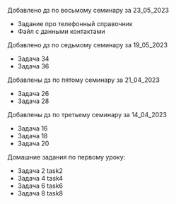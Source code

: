 Добавлено дз по восьмому семинару за 23_05_2023
- Задание про телефонный справочник
- Файл с данными контактами

Добавлено дз по седьмому семинару за 19_05_2023
- Задача 34
- Задача 36

Добавлены дз по пятому семинару за 21_04_2023
- Задача 26
- Задача 28

Добавлены дз по третьему семинару за 14_04_2023
- Задача 16
- Задача 18
- Задача 20

Домашние задания по первому уроку:
- Задача 2 task2
- Задача 4 task4
- Задача 6 task6
- Задача 8 task8

